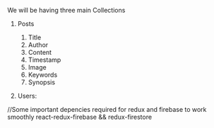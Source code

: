 We will be having three main Collections

1. Posts

   1. Title
   2. Author
   3. Content
   4. Timestamp
   5. Image
   6. Keywords
   7. Synopsis

2. Users:

//Some important depencies required for redux and firebase to work smoothly
react-redux-firebase && redux-firestore
